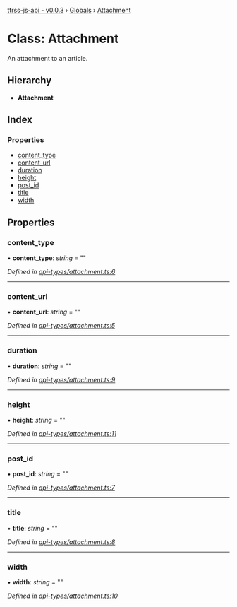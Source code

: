 [ttrss-js-api - v0.0.3](../README.md) › [Globals](../globals.md) › [Attachment](attachment.md)

# Class: Attachment

An attachment to an article.

## Hierarchy

* **Attachment**

## Index

### Properties

* [content_type](attachment.md#content_type)
* [content_url](attachment.md#content_url)
* [duration](attachment.md#duration)
* [height](attachment.md#height)
* [post_id](attachment.md#post_id)
* [title](attachment.md#title)
* [width](attachment.md#width)

## Properties

###  content_type

• **content_type**: *string* = ""

*Defined in [api-types/attachment.ts:6](https://github.com/fchristl/ttrss-js-api/blob/b657f8c/src/api-types/attachment.ts#L6)*

___

###  content_url

• **content_url**: *string* = ""

*Defined in [api-types/attachment.ts:5](https://github.com/fchristl/ttrss-js-api/blob/b657f8c/src/api-types/attachment.ts#L5)*

___

###  duration

• **duration**: *string* = ""

*Defined in [api-types/attachment.ts:9](https://github.com/fchristl/ttrss-js-api/blob/b657f8c/src/api-types/attachment.ts#L9)*

___

###  height

• **height**: *string* = ""

*Defined in [api-types/attachment.ts:11](https://github.com/fchristl/ttrss-js-api/blob/b657f8c/src/api-types/attachment.ts#L11)*

___

###  post_id

• **post_id**: *string* = ""

*Defined in [api-types/attachment.ts:7](https://github.com/fchristl/ttrss-js-api/blob/b657f8c/src/api-types/attachment.ts#L7)*

___

###  title

• **title**: *string* = ""

*Defined in [api-types/attachment.ts:8](https://github.com/fchristl/ttrss-js-api/blob/b657f8c/src/api-types/attachment.ts#L8)*

___

###  width

• **width**: *string* = ""

*Defined in [api-types/attachment.ts:10](https://github.com/fchristl/ttrss-js-api/blob/b657f8c/src/api-types/attachment.ts#L10)*
